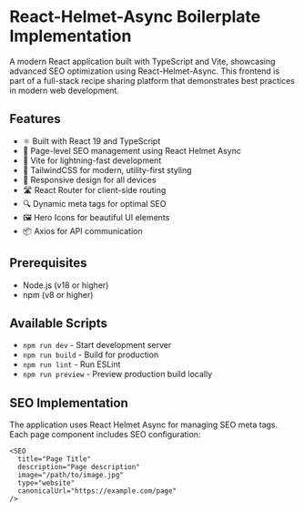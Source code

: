 # React-Helmet-Async Boilerplate Implementation

A modern React application built with TypeScript and Vite, showcasing advanced SEO optimization using React-Helmet-Async. This frontend is part of a full-stack recipe sharing platform that demonstrates best practices in modern web development.

## Features

- ⚛️ Built with React 19 and TypeScript
- 🎯 Page-level SEO management using React Helmet Async
- 🚀 Vite for lightning-fast development
- 🎨 TailwindCSS for modern, utility-first styling
- 📱 Responsive design for all devices
- 🛣️ React Router for client-side routing
- 🔍 Dynamic meta tags for optimal SEO
- 🖼️ Hero Icons for beautiful UI elements
- 📦 Axios for API communication

## Prerequisites

- Node.js (v18 or higher)
- npm (v8 or higher)

## Available Scripts

- `npm run dev` - Start development server
- `npm run build` - Build for production
- `npm run lint` - Run ESLint
- `npm run preview` - Preview production build locally


## SEO Implementation

The application uses React Helmet Async for managing SEO meta tags. Each page component includes SEO configuration:

```tsx
<SEO
  title="Page Title"
  description="Page description"
  image="/path/to/image.jpg"
  type="website"
  canonicalUrl="https://example.com/page"
/>
```